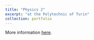 ```yaml
---
title: "Physics 2"
excerpt: "at the Polytechnic of Turin"
collection: portfolio
---
```


More information [here](https://didattica.polito.it/pls/portal30/gap.pkg_guide.viewGap?p_cod_ins=20AXPMK&p_a_acc=2025&p_header=S&p_lang=IT&multi=N "Polito").
